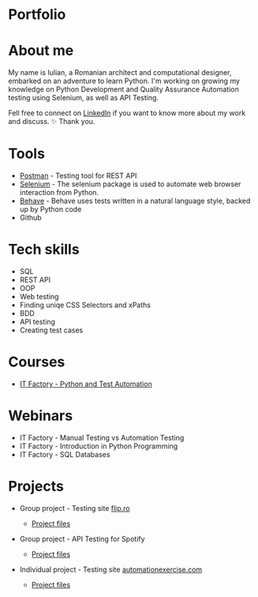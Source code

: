 # Portfolio

# About me
My name is Iulian, a Romanian architect and computational designer, embarked on an adventure to learn Python. 
I'm working on growing my knowledge on Python Development and Quality Assurance Automation testing using Selenium, as well as API Testing.

Fell free to connect on [LinkedIn](https://www.linkedin.com/in/iuliantanaselea/) if you want to know more about my work and discuss. ✨
Thank you. 
# Tools
 - [Postman](https://www.postman.com/) - Testing tool for REST API
 - [Selenium](https://pypi.org/project/selenium/) - The selenium package is used to automate web browser interaction from Python.
 - [Behave](https://pypi.org/project/behave/) - Behave uses tests written in a natural language style, backed up by Python code
 - Github

# Tech skills
 - SQL
 - REST API
 - OOP
 - Web testing
 - Finding uniqe CSS Selectors and xPaths
 - BDD
 - API testing
 - Creating test cases

# Courses
 - [IT Factory - Python and Test Automation](https://www.itfactory.ro/python-automation/)

# Webinars
 - IT Factory - Manual Testing vs Automation Testing
 - IT Factory - Introduction in Python Programming
 - IT Factory - SQL Databases

# Projects
 - Group project - Testing site [flip.ro](https://flip.ro/)
     - [Project files](https://github.com/iuliantanaselea/BDD_FLIP.RO-PROJECT)

 - Group project - API Testing for Spotify
     - [Project files](https://github.com/iuliantanaselea/API_TESTING_SPOTIFY)
       
 - Individual project - Testing site [automationexercise.com](https://automationexercise.com/)
     - [Project files](https://github.com/iuliantanaselea/BDD_AutomationExerciseProject)
   
  
<!--
**iuliantanaselea/iuliantanaselea** is a ✨ _special_ ✨ repository because its `README.md` (this file) appears on your GitHub profile.

Here are some ideas to get you started:

- 🔭 I’m currently working on ...
- 🌱 I’m currently learning ...
- 👯 I’m looking to collaborate on ...
- 🤔 I’m looking for help with ...
- 💬 Ask me about ...
- 📫 How to reach me: ...
- 😄 Pronouns: ...
- ⚡ Fun fact: ...
-->
